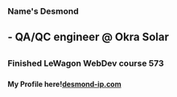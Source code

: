 ### Name's Desmond
<h2>- QA/QC engineer @ Okra Solar<h2/>
<h3> Finished LeWagon WebDev course 573<h3/>
<h4>My Profile here!<a href='desmond-ip.com'>desmond-ip.com<a/><h4/>

<!--
**barrrricade/barrrricade** is a ✨ _special_ ✨ repository because its `README.md` (this file) appears on your GitHub profile.

Here are some ideas to get you started:

- 🔭 I’m currently working on ...
- 🌱 I’m currently learning ...
- 👯 I’m looking to collaborate on ...
- 🤔 I’m looking for help with ...
- 💬 Ask me about ...
- 📫 How to reach me: ...
- 😄 Pronouns: ...
- ⚡ Fun fact: ...
-->
